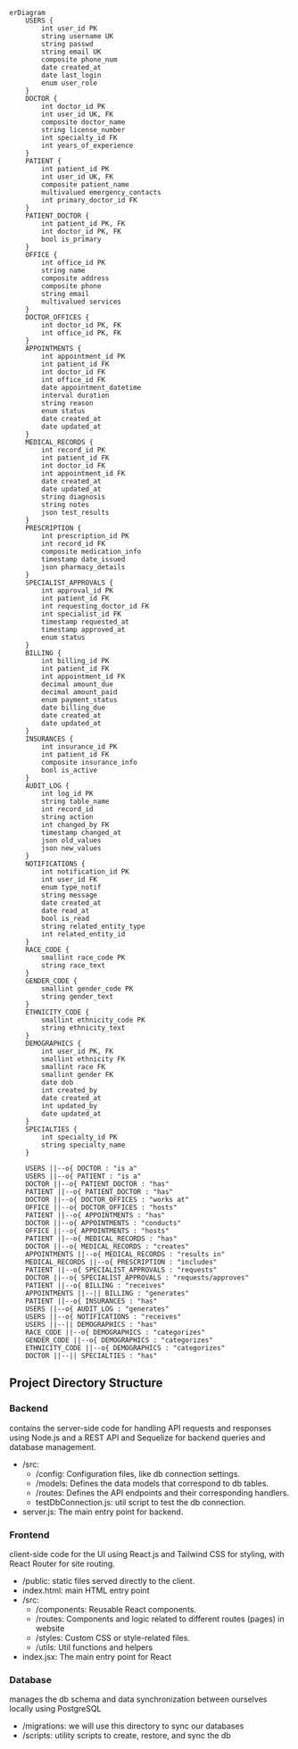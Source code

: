 ```mermaid
erDiagram
    USERS {
        int user_id PK
        string username UK
        string passwd
        string email UK
        composite phone_num
        date created_at
        date last_login
        enum user_role
    }
    DOCTOR {
        int doctor_id PK
        int user_id UK, FK
        composite doctor_name
        string license_number
        int specialty_id FK
        int years_of_experience
    }
    PATIENT {
        int patient_id PK
        int user_id UK, FK
        composite patient_name
        multivalued emergency_contacts
        int primary_doctor_id FK
    }
    PATIENT_DOCTOR {
        int patient_id PK, FK
        int doctor_id PK, FK
        bool is_primary
    }
    OFFICE {
        int office_id PK
        string name
        composite address
        composite phone
        string email
        multivalued services
    }
    DOCTOR_OFFICES {
        int doctor_id PK, FK
        int office_id PK, FK
    }
    APPOINTMENTS {
        int appointment_id PK
        int patient_id FK
        int doctor_id FK
        int office_id FK
        date appointment_datetime
        interval duration
        string reason
        enum status
        date created_at
        date updated_at
    }
    MEDICAL_RECORDS {
        int record_id PK
        int patient_id FK
        int doctor_id FK
        int appointment_id FK
        date created_at
        date updated_at
        string diagnosis
        string notes
        json test_results
    }
    PRESCRIPTION {
        int prescription_id PK
        int record_id FK
        composite medication_info
        timestamp date_issued
        json pharmacy_details
    }
    SPECIALIST_APPROVALS {
        int approval_id PK
        int patient_id FK
        int requesting_doctor_id FK
        int specialist_id FK
        timestamp requested_at
        timestamp approved_at
        enum status
    }
    BILLING {
        int billing_id PK
        int patient_id FK
        int appointment_id FK
        decimal amount_due
        decimal amount_paid
        enum payment_status
        date billing_due
        date created_at
        date updated_at
    }
    INSURANCES {
        int insurance_id PK
        int patient_id FK
        composite insurance_info
        bool is_active
    }
    AUDIT_LOG {
        int log_id PK
        string table_name
        int record_id
        string action
        int changed_by FK
        timestamp changed_at
        json old_values
        json new_values
    }
    NOTIFICATIONS {
        int notification_id PK
        int user_id FK
        enum type_notif
        string message
        date created_at
        date read_at
        bool is_read
        string related_entity_type
        int related_entity_id
    }
    RACE_CODE {
        smallint race_code PK
        string race_text
    }
    GENDER_CODE {
        smallint gender_code PK
        string gender_text
    }
    ETHNICITY_CODE {
        smallint ethnicity_code PK
        string ethnicity_text
    }
    DEMOGRAPHICS {
        int user_id PK, FK
        smallint ethnicity FK
        smallint race FK
        smallint gender FK
        date dob
        int created_by
        date created_at
        int updated_by
        date updated_at
    }
    SPECIALTIES {
        int specialty_id PK
        string specialty_name
    }

    USERS ||--o{ DOCTOR : "is a"
    USERS ||--o{ PATIENT : "is a"
    DOCTOR ||--o{ PATIENT_DOCTOR : "has"
    PATIENT ||--o{ PATIENT_DOCTOR : "has"
    DOCTOR ||--o{ DOCTOR_OFFICES : "works at"
    OFFICE ||--o{ DOCTOR_OFFICES : "hosts"
    PATIENT ||--o{ APPOINTMENTS : "has"
    DOCTOR ||--o{ APPOINTMENTS : "conducts"
    OFFICE ||--o{ APPOINTMENTS : "hosts"
    PATIENT ||--o{ MEDICAL_RECORDS : "has"
    DOCTOR ||--o{ MEDICAL_RECORDS : "creates"
    APPOINTMENTS ||--o{ MEDICAL_RECORDS : "results in"
    MEDICAL_RECORDS ||--o{ PRESCRIPTION : "includes"
    PATIENT ||--o{ SPECIALIST_APPROVALS : "requests"
    DOCTOR ||--o{ SPECIALIST_APPROVALS : "requests/approves"
    PATIENT ||--o{ BILLING : "receives"
    APPOINTMENTS ||--|| BILLING : "generates"
    PATIENT ||--o{ INSURANCES : "has"
    USERS ||--o{ AUDIT_LOG : "generates"
    USERS ||--o{ NOTIFICATIONS : "receives"
    USERS ||--|| DEMOGRAPHICS : "has"
    RACE_CODE ||--o{ DEMOGRAPHICS : "categorizes"
    GENDER_CODE ||--o{ DEMOGRAPHICS : "categorizes"
    ETHNICITY_CODE ||--o{ DEMOGRAPHICS : "categorizes"
    DOCTOR ||--|| SPECIALTIES : "has"
```

## Project Directory Structure
### Backend
contains the server-side code for handling API requests and responses using Node.js and a REST API
and Sequelize for backend queries and database management.
- /src: 
  - /config: Configuration files, like db connection settings.
  - /models: Defines the data models that correspond to db tables.
  - /routes: Defines the API endpoints and their corresponding handlers.
  - testDbConnection.js: util script to test the db connection.
- server.js: The main entry point for backend.

### Frontend
 client-side code for the UI using React.js and Tailwind CSS for styling, with React Router for site routing.
- /public: static files served directly to the client.
- index.html: main HTML entry point
- /src: 
  - /components: Reusable React components.
  - /routes: Components and logic related to different routes (pages) in website
  - /styles: Custom CSS or style-related files.
  - /utils: Util functions and helpers
- index.jsx: The main entry point for React

### Database
manages the db schema and data synchronization between ourselves locally using PostgreSQL
- /migrations: we will use this directory to sync our databases
- /scripts: utility scripts to create, restore, and sync the db
